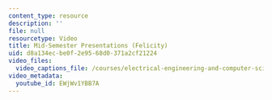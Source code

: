 ```yaml
---
content_type: resource
description: ''
file: null
resourcetype: Video
title: Mid-Semester Presentations (Felicity)
uid: d8a134ec-be0f-2e95-68d0-371a2cf21224
video_files:
  video_captions_file: /courses/electrical-engineering-and-computer-science/6-811-principles-and-practice-of-assistive-technology-fall-2014/presentations/copy8_of_mid-semester-presentations2/EWjWv1YBB7A.vtt
video_metadata:
  youtube_id: EWjWv1YBB7A
---
```

